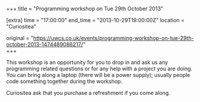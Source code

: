 +++
title = "Programming workshop on Tue 29th October 2013"

[extra]
time = "17:00:00"
end_time = "2013-10-29T19:00:00Z"
location = "Curiositea"

original = "https://uwcs.co.uk/events/programming-workshop-on-tue-29th-october-2013-1474489086217/"    
+++

This workshop is an opportunity for you to drop in and ask us any programming related questions or for any help with a project you are doing. You can bring along a laptop (there will be a power supply); usually people code something together during the workshop.

Curiositea ask that you purchase a refreshment if you come along.

